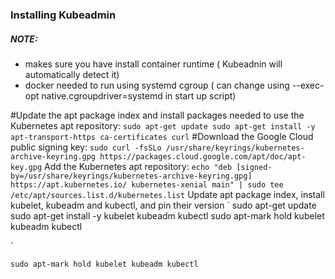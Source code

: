 ### Installing Kubeadmin 
##### NOTE:
- makes sure you have install container runtime ( Kubeadnin will automatically detect it)
- docker needed to run using systemd cgroup ( can change using --exec-opt native.cgroupdriver=systemd in start up script)


#Update the apt package index and install packages needed to use the Kubernetes apt repository:
`
sudo apt-get update
sudo apt-get install -y apt-transport-https ca-certificates curl
`
#Download the Google Cloud public signing key:
`
sudo curl -fsSLo /usr/share/keyrings/kubernetes-archive-keyring.gpg https://packages.cloud.google.com/apt/doc/apt-key.gpg
`
Add the Kubernetes apt repository:
`
echo "deb [signed-by=/usr/share/keyrings/kubernetes-archive-keyring.gpg] https://apt.kubernetes.io/ kubernetes-xenial main" | sudo tee /etc/apt/sources.list.d/kubernetes.list
`
Update apt package index, install kubelet, kubeadm and kubectl, and pin their version
`
sudo apt-get update
sudo apt-get install -y kubelet kubeadm kubectl
sudo apt-mark hold kubelet kubeadm kubectl

`


`
sudo apt-mark hold kubelet kubeadm kubectl
`


